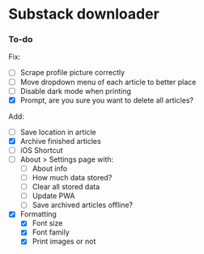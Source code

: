 # Substack downloader

### To-do

Fix:

- [ ] Scrape profile picture correctly
- [ ] Move dropdown menu of each article to better place
- [ ] Disable dark mode when printing
- [x] Prompt, are you sure you want to delete all articles?

Add:

- [ ] Save location in article
- [x] Archive finished articles
- [ ] iOS Shortcut
- [ ] About > Settings page with:
  - [ ] About info
  - [ ] How much data stored?
  - [ ] Clear all stored data
  - [ ] Update PWA
  - [ ] Save archived articles offline?
- [x] Formatting
  - [x] Font size
  - [x] Font family
  - [x] Print images or not
